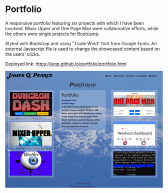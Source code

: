 # Portfolio

A responsive portfolio featuring six projects with which I have been involved. Mixer Upper and One Page Man were collaborative efforts, while the others were single projects for Bootcamp.

Styled with Bootstrap and using "Trade Wind" font from Google Fonts. An external Javascript file is used to change the showcased content based on the users' clicks.


Deployed link: https://jeqp.github.io/portfolio/portfolio.html

![Portfolio](https://github.com/JEQP/portfolio/blob/master/screencap.jpg)

